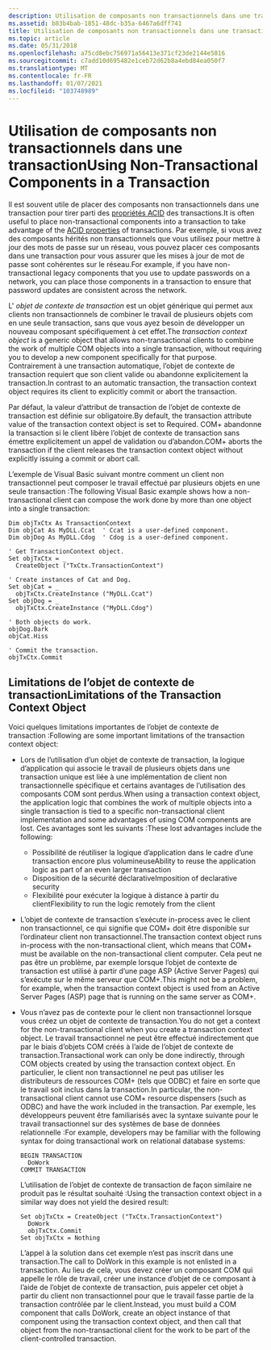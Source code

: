 ```yaml
---
description: Utilisation de composants non transactionnels dans une transaction
ms.assetid: b83b4bab-1851-48dc-b35a-6467a6dff741
title: Utilisation de composants non transactionnels dans une transaction
ms.topic: article
ms.date: 05/31/2018
ms.openlocfilehash: a75cd8ebc756971a56413e371cf23de2144e5816
ms.sourcegitcommit: c7add10d695482e1ceb72d62b8a4ebd84ea050f7
ms.translationtype: MT
ms.contentlocale: fr-FR
ms.lasthandoff: 01/07/2021
ms.locfileid: "103748989"
---
```

# <a name="using-non-transactional-components-in-a-transaction"></a><span data-ttu-id="9b350-103">Utilisation de composants non transactionnels dans une transaction</span><span class="sxs-lookup"><span data-stu-id="9b350-103">Using Non-Transactional Components in a Transaction</span></span>

<span data-ttu-id="9b350-104">Il est souvent utile de placer des composants non transactionnels dans une transaction pour tirer parti des [propriétés ACID](acid-properties.md) des transactions.</span><span class="sxs-lookup"><span data-stu-id="9b350-104">It is often useful to place non-transactional components into a transaction to take advantage of the [ACID properties](acid-properties.md) of transactions.</span></span> <span data-ttu-id="9b350-105">Par exemple, si vous avez des composants hérités non transactionnels que vous utilisez pour mettre à jour des mots de passe sur un réseau, vous pouvez placer ces composants dans une transaction pour vous assurer que les mises à jour de mot de passe sont cohérentes sur le réseau.</span><span class="sxs-lookup"><span data-stu-id="9b350-105">For example, if you have non-transactional legacy components that you use to update passwords on a network, you can place those components in a transaction to ensure that password updates are consistent across the network.</span></span>

<span data-ttu-id="9b350-106">L' *objet de contexte de transaction* est un objet générique qui permet aux clients non transactionnels de combiner le travail de plusieurs objets com en une seule transaction, sans que vous ayez besoin de développer un nouveau composant spécifiquement à cet effet.</span><span class="sxs-lookup"><span data-stu-id="9b350-106">The *transaction context object* is a generic object that allows non-transactional clients to combine the work of multiple COM objects into a single transaction, without requiring you to develop a new component specifically for that purpose.</span></span> <span data-ttu-id="9b350-107">Contrairement à une transaction automatique, l’objet de contexte de transaction requiert que son client valide ou abandonne explicitement la transaction.</span><span class="sxs-lookup"><span data-stu-id="9b350-107">In contrast to an automatic transaction, the transaction context object requires its client to explicitly commit or abort the transaction.</span></span>

<span data-ttu-id="9b350-108">Par défaut, la valeur d’attribut de transaction de l’objet de contexte de transaction est définie sur obligatoire.</span><span class="sxs-lookup"><span data-stu-id="9b350-108">By default, the transaction attribute value of the transaction context object is set to Required.</span></span> <span data-ttu-id="9b350-109">COM+ abandonne la transaction si le client libère l’objet de contexte de transaction sans émettre explicitement un appel de validation ou d’abandon.</span><span class="sxs-lookup"><span data-stu-id="9b350-109">COM+ aborts the transaction if the client releases the transaction context object without explicitly issuing a commit or abort call.</span></span>

<span data-ttu-id="9b350-110">L’exemple de Visual Basic suivant montre comment un client non transactionnel peut composer le travail effectué par plusieurs objets en une seule transaction :</span><span class="sxs-lookup"><span data-stu-id="9b350-110">The following Visual Basic example shows how a non-transactional client can compose the work done by more than one object into a single transaction:</span></span>


```VB
Dim objTxCtx As TransactionContext
Dim objCat As MyDLL.Ccat  ' Ccat is a user-defined component.
Dim objDog As MyDLL.Cdog  ' Cdog is a user-defined component.

' Get TransactionContext object.
Set objTxCtx = _
  CreateObject ("TxCtx.TransactionContext")

' Create instances of Cat and Dog.
Set objCat = _ 
  objTxCtx.CreateInstance ("MyDLL.Ccat")
Set objDog = _ 
  objTxCtx.CreateInstance ("MyDLL.Cdog")

' Both objects do work.
objDog.Bark
objCat.Hiss

' Commit the transaction.
objTxCtx.Commit

```



## <a name="limitations-of-the-transaction-context-object"></a><span data-ttu-id="9b350-111">Limitations de l’objet de contexte de transaction</span><span class="sxs-lookup"><span data-stu-id="9b350-111">Limitations of the Transaction Context Object</span></span>

<span data-ttu-id="9b350-112">Voici quelques limitations importantes de l’objet de contexte de transaction :</span><span class="sxs-lookup"><span data-stu-id="9b350-112">Following are some important limitations of the transaction context object:</span></span>

-   <span data-ttu-id="9b350-113">Lors de l’utilisation d’un objet de contexte de transaction, la logique d’application qui associe le travail de plusieurs objets dans une transaction unique est liée à une implémentation de client non transactionnelle spécifique et certains avantages de l’utilisation des composants COM sont perdus.</span><span class="sxs-lookup"><span data-stu-id="9b350-113">When using a transaction context object, the application logic that combines the work of multiple objects into a single transaction is tied to a specific non-transactional client implementation and some advantages of using COM components are lost.</span></span> <span data-ttu-id="9b350-114">Ces avantages sont les suivants :</span><span class="sxs-lookup"><span data-stu-id="9b350-114">These lost advantages include the following:</span></span>
    -   <span data-ttu-id="9b350-115">Possibilité de réutiliser la logique d’application dans le cadre d’une transaction encore plus volumineuse</span><span class="sxs-lookup"><span data-stu-id="9b350-115">Ability to reuse the application logic as part of an even larger transaction</span></span>
    -   <span data-ttu-id="9b350-116">Disposition de la sécurité déclarative</span><span class="sxs-lookup"><span data-stu-id="9b350-116">Imposition of declarative security</span></span>
    -   <span data-ttu-id="9b350-117">Flexibilité pour exécuter la logique à distance à partir du client</span><span class="sxs-lookup"><span data-stu-id="9b350-117">Flexibility to run the logic remotely from the client</span></span>
-   <span data-ttu-id="9b350-118">L’objet de contexte de transaction s’exécute in-process avec le client non transactionnel, ce qui signifie que COM+ doit être disponible sur l’ordinateur client non transactionnel.</span><span class="sxs-lookup"><span data-stu-id="9b350-118">The transaction context object runs in-process with the non-transactional client, which means that COM+ must be available on the non-transactional client computer.</span></span> <span data-ttu-id="9b350-119">Cela peut ne pas être un problème, par exemple lorsque l’objet de contexte de transaction est utilisé à partir d’une page ASP (Active Server Pages) qui s’exécute sur le même serveur que COM+.</span><span class="sxs-lookup"><span data-stu-id="9b350-119">This might not be a problem, for example, when the transaction context object is used from an Active Server Pages (ASP) page that is running on the same server as COM+.</span></span>
-   <span data-ttu-id="9b350-120">Vous n’avez pas de contexte pour le client non transactionnel lorsque vous créez un objet de contexte de transaction.</span><span class="sxs-lookup"><span data-stu-id="9b350-120">You do not get a context for the non-transactional client when you create a transaction context object.</span></span> <span data-ttu-id="9b350-121">Le travail transactionnel ne peut être effectué indirectement que par le biais d’objets COM créés à l’aide de l’objet de contexte de transaction.</span><span class="sxs-lookup"><span data-stu-id="9b350-121">Transactional work can only be done indirectly, through COM objects created by using the transaction context object.</span></span> <span data-ttu-id="9b350-122">En particulier, le client non transactionnel ne peut pas utiliser les distributeurs de ressources COM+ (tels que ODBC) et faire en sorte que le travail soit inclus dans la transaction.</span><span class="sxs-lookup"><span data-stu-id="9b350-122">In particular, the non-transactional client cannot use COM+ resource dispensers (such as ODBC) and have the work included in the transaction.</span></span> <span data-ttu-id="9b350-123">Par exemple, les développeurs peuvent être familiarisés avec la syntaxe suivante pour le travail transactionnel sur des systèmes de base de données relationnelle :</span><span class="sxs-lookup"><span data-stu-id="9b350-123">For example, developers may be familiar with the following syntax for doing transactional work on relational database systems:</span></span>

    ``` syntax
    BEGIN TRANSACTION
      DoWork
    COMMIT TRANSACTION
    ```

    <span data-ttu-id="9b350-124">L’utilisation de l’objet de contexte de transaction de façon similaire ne produit pas le résultat souhaité :</span><span class="sxs-lookup"><span data-stu-id="9b350-124">Using the transaction context object in a similar way does not yield the desired result:</span></span>

    ``` syntax
    Set objTxCtx = CreateObject ("TxCtx.TransactionContext")
      DoWork
      objTxCtx.Commit
    Set objTxCtx = Nothing
    ```

    <span data-ttu-id="9b350-125">L’appel à la solution dans cet exemple n’est pas inscrit dans une transaction.</span><span class="sxs-lookup"><span data-stu-id="9b350-125">The call to DoWork in this example is not enlisted in a transaction.</span></span> <span data-ttu-id="9b350-126">Au lieu de cela, vous devez créer un composant COM qui appelle le rôle de travail, créer une instance d’objet de ce composant à l’aide de l’objet de contexte de transaction, puis appeler cet objet à partir du client non transactionnel pour que le travail fasse partie de la transaction contrôlée par le client.</span><span class="sxs-lookup"><span data-stu-id="9b350-126">Instead, you must build a COM component that calls DoWork, create an object instance of that component using the transaction context object, and then call that object from the non-transactional client for the work to be part of the client-controlled transaction.</span></span>

 

 



